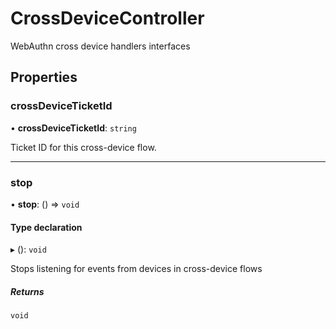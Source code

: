 
# CrossDeviceController

WebAuthn cross device handlers interfaces


## Properties

### crossDeviceTicketId

• **crossDeviceTicketId**: `string`

Ticket ID for this cross-device flow.

___

### stop

• **stop**: () => `void`

#### Type declaration

▸ (): `void`

Stops listening for events from devices in cross-device flows

##### Returns

`void`
